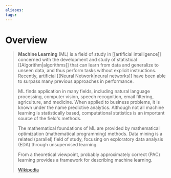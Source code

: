 ```yaml
---
aliases: 
tags:
---
```

# Overview

> **Machine Learning** (ML) is a field of study in [[artificial intelligence]] concerned with the development and study of statistical [[Algorithm|algorithms]] that can learn from data and generalize to unseen data, and thus perform tasks without explicit instructions. Recently, artificial [[Neural Network|neural networks]] have been able to surpass many previous approaches in performance.
>
> ML finds application in many fields, including natural language processing, computer vision, speech recognition, email filtering, agriculture, and medicine. When applied to business problems, it is known under the name predictive analytics. Although not all machine learning is statistically based, computational statistics is an important source of the field's methods.
>
> The mathematical foundations of ML are provided by mathematical optimization (mathematical programming) methods. Data mining is a related (parallel) field of study, focusing on exploratory data analysis (EDA) through unsupervised learning. 
>
> From a theoretical viewpoint, probably approximately correct (PAC) learning provides a framework for describing machine learning.
>
> [Wikipedia](https://en.wikipedia.org/wiki/Machine%20learning)
